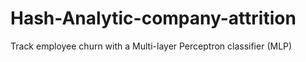 # Hash-Analytic-company-attrition
Track employee churn with a  Multi-layer Perceptron classifier (MLP)
